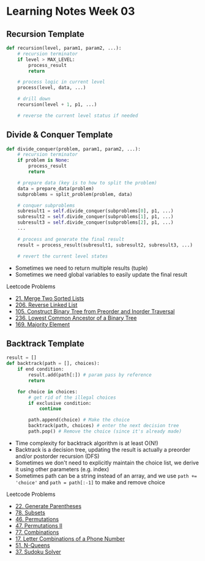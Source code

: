 Learning Notes Week 03
======================

Recursion Template
------------------

```py
def recursion(level, param1, param2, ...):
    # recursion terminator
    if level > MAX_LEVEL:
        process_result
        return

    # process logic in current level
    process(level, data, ...)

    # drill down
    recursion(level + 1, p1, ...)

    # reverse the current level status if needed
```

Divide & Conquer Template
-------------------------

```py
def divide_conquer(problem, param1, param2, ...):
    # recursion terminator
    if problem is None:
        process_result
        return

    # prepare data (key is to how to split the problem)
    data = prepare_data(problem)
    subproblems = split_problem(problem, data)

    # conquer subproblems
    subresult1 = self.divide_conquer(subproblems[0], p1, ...)
    subresult2 = self.divide_conquer(subproblems[1], p1, ...)
    subresult3 = self.divide_conquer(subproblems[2], p1, ...)
    ...

    # process and generate the final result
    result = process_result(subresult1, subresult2, subresult3, ...)

    # revert the current level states
```

- Sometimes we need to return multiple results (tuple)
- Sometimes we need global variables to easily update the final result

Leetcode Problems
- [21. Merge Two Sorted Lists](https://leetcode.com/problems/merge-two-sorted-lists/)
- [206. Reverse Linked List](https://leetcode.com/problems/reverse-linked-list/)
- [105. Construct Binary Tree from Preorder and Inorder Traversal](https://leetcode.com/problems/construct-binary-tree-from-preorder-and-inorder-traversal/)
- [236. Lowest Common Ancestor of a Binary Tree](https://leetcode.com/problems/lowest-common-ancestor-of-a-binary-tree/)
- [169. Majority Element](https://leetcode.com/problems/majority-element/)

Backtrack Template
------------------

```py
result = []
def backtrack(path = [], choices):
    if end condition:
        result.add(path[:]) # param pass by reference
        return

    for choice in choices:
        # get rid of the illegal choices
        if exclusive condition:
            continue

        path.append(choice) # Make the choice
        backtrack(path, choices) # enter the next decision tree
        path.pop() # Remove the choice (since it's already made)
```

- Time complexity for backtrack algorithm is at least O(N!)
- Backtrack is a decision tree, updating the result is actually a preorder and/or postorder recursion (DFS)
- Sometimes we don't need to explicitly maintain the choice list, we derive it using other parameters (e.g. index)
- Sometimes path can be a string instead of an array, and we use `path += 'choice'` and `path = path[:-1]` to make and remove choice

Leetcode Problems
- [22. Generate Parentheses](https://leetcode.com/problems/generate-parentheses/)
- [78. Subsets](https://leetcode.com/problems/subsets/)
- [46. Permutations](https://leetcode.com/problems/permutations/)
- [47. Permutations II](https://leetcode.com/problems/permutations-ii/)
- [77. Combinations](https://leetcode.com/problems/combinations/)
- [17. Letter Combinations of a Phone Number](https://leetcode.com/problems/letter-combinations-of-a-phone-number/)
- [51. N-Queens](https://leetcode.com/problems/n-queens/)
- [37. Sudoku Solver](https://leetcode.com/problems/sudoku-solver/)